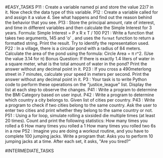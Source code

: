 #EASY_TASKS
P11 : Create a variable named pi and store the value 22/7 in it. Now check the data type of this variable.
P12 : Create a variable called for and assign it a value 4. See what happens and find out the reason behind the behavior that you see.
P13 : Store the principal amount, rate of interest, and time in different variables and then calculate the Simple Interest for 3 years. Formula: Simple Interest = P x R x T / 100
P21 : Write a function that takes two arguments, 145 and 'o' , and uses the `format` function to return a formatted string. Print the result. Try to identify the representation used.
P22 : In a village, there is a circular pond with a radius of 84 meters. Calculate the area of the pond using the formula: Circle Area = π r^2. (Use the value 3.14 for π) Bonus Question: If there is exactly 1.4 liters of water in a square meter, what is the total amount of water in the pond? Print the answer without any decimal point in it.
P23 : If you cross a 490meterlong street in 7 minutes, calculate your speed in meters per second. Print the answer without any decimal point in it.
P3 : Your task is to write Python code to perform these operations on the "justice_league" list. Display the list at each step to observe the changes.
P41 : Write a program to determine the BMI Category based on user input.
P42 : Write a program to determine which country a city belongs to. Given list of cities per country.
P43 : Write a program to check if two cities belong to the same country. Ask the user to enter two cities and print whether they belong to the same country or not.
P51 : Using a for loop, simulate rolling a sixsided die multiple times (at least 20 times).
Count and print the following statistics:
How many times you rolled a 6
How many times you rolled a 1
How many times you rolled two 6s in a row
P52 : Imagine you are doing a workout routine, and you have to complete 100 jumping jacks. Write a program that:
Asks you to perform 10 jumping jacks at a time.
After each set, it asks, "Are you tired?"

#INTERMEDIATE_TASKS
